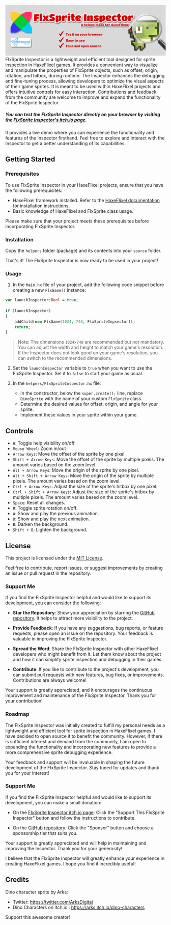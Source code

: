 

![banner](banner.png)FlxSprite Inspector is a lightweight and efficient tool designed for sprite inspection in HaxeFlixel games. It provides a convenient way to visualize and manipulate the properties of FlxSprite objects, such as offset, origin, rotation, and hitbox, during runtime. The Inspector enhances the debugging and fine-tuning process, allowing developers to optimize the visual aspects of their game sprites. It is meant to be used within HaxeFlixel projects and offers intuitive controls for easy interaction. Contributions and feedback from the community are welcome to improve and expand the functionality of the FlxSprite Inspector.

##### You can test the FlxSprite Inspector directly on your browser by visiting the [FlxSprite Inspector's itch.io page](https://harpwood.itch.io/flxsprite-inspector). 

It provides a live demo where you can experience the functionality and  features of the Inspector firsthand. Feel free to explore and interact  with the Inspector to get a better understanding of its capabilities. 

## Getting Started

### Prerequisites

To use FlxSprite Inspector in your HaxeFlixel projects, ensure that you have the following prerequisites:

- HaxeFlixel framework installed. Refer to the [HaxeFlixel documentation](https://haxeflixel.com/documentation/install-haxeflixel/) for installation instructions.
- Basic knowledge of HaxeFlixel and FlxSprite class usage.

Please make sure that your project meets these prerequisites before incorporating FlxSprite Inspector.

### Installation

Copy the `helpers` folder (package) and its contents into your `source` folder.

That's it! The FlxSprite Inspector is now ready to be used in your project!

### Usage

1. In the `Main.hx` file of your project, add the following code snippet before creating a new `FlxGame()` instance:

```haxe
var launchInspector:Bool = true;

if (launchInspector)
{
	addChild(new FlxGame(1024, 748, FlxSpriteInpsector));
	return;
}
```

> Note: The dimensions `1024x748` are recommended but not  mandatory. You can adjust the width and height to match your game's  resolution. If the Inspector does not look good on your game's  resolution, you can switch to the recommended dimensions.

2. Set the `launchInspector` variable to `true` when you want to use the FlxSprite Inspector. Set it to `false` to start your game as usual.

3. In the `helpers/FlxSpriteInspector.hx` file:

   - In the constructor, below the `super.create();` line, replace `DinoSprite` with the name of your custom `FlxSprite` class.
   - Determine the desired values for offset, origin, and angle for your sprite.
   - Implement these values in your sprite within your game.

## Controls

- `H`: Toggle help visibility on/off
- `Mouse Wheel`: Zoom in/out
- `Arrow Keys`: Move the offset of the sprite by one pixel
- `Shift + Arrow Keys`: Move the offset of the sprite by multiple pixels. The amount varies based on the zoom level.
- `Alt + Arrow Keys`: Move the origin of the sprite by one pixel.
- `Alt + Shift + Arrow Keys`: Move the origin of the sprite by multiple pixels. The amount varies based on the zoom level.
- `Ctrl + Arrow Keys`: Adjust the size of the sprite's hitbox by one pixel.
- `Ctrl + Shift + Arrow Keys`: Adjust the size of the sprite's hitbox by multiple pixels. The amount varies based on the zoom level.
- `Space`: Reset all changes.
- `R`: Toggle sprite rotation on/off.
- `A`: Show and play the previous animation.
- `D`: Show and play the next animation.
- `B`: Darken the background.
- `Shift + B`: Lighten the background.

## License

This project is licensed under the [MIT License](LICENSE.md).

Feel free to contribute, report issues, or suggest improvements by creating an issue or pull request in the repository.

### Support Me

If you find the FlxSprite Inspector helpful and would like to support its development, you can consider the following:

- **Star the Repository**: Show your appreciation by starring the [GitHub repository](https://github.com/harpwood/FlxSprite-Inspector). It helps to attract more visibility to the project.

- **Provide Feedback**: If you have any suggestions, bug reports, or feature requests, please open an issue on the repository. Your feedback is valuable in improving the FlxSprite Inspector.

- **Spread the Word**: Share the FlxSprite Inspector with other HaxeFlixel developers who might benefit from it. Let them know about the project and how it can simplify sprite inspection and debugging in their games.

- **Contribute**: If you like to contribute to the project's development, you can submit pull requests with new features, bug fixes, or improvements. Contributions are always welcome!

Your support is greatly appreciated, and it encourages the continuous improvement and maintenance of the FlxSprite Inspector. Thank you for your contribution!

### Roadmap

The FlxSprite Inspector was initially created to fulfill my personal needs as a lightweight and efficient tool for sprite inspection in HaxeFlixel games. I have decided to open source it to benefit the community. However, if there is sufficient interest and demand from the community, I am open to expanding the functionality and incorporating new features to provide a more comprehensive sprite debugging experience.

Your feedback and support will be invaluable in shaping the future development of the FlxSprite Inspector. Stay tuned for updates and thank you for your interest!

### Support Me

If you find the FlxSprite Inspector helpful and would like to support its development, you can make a small donation:

- On the [FlxSprite Inspector itch.io page](https://harpwood.itch.io/flxsprite-inspector): Click the "Support This FlxSprite Inspector" button and follow the instructions to contribute.

- On the [GitHub repository](https://github.com/harpwood/FlxSprite-Inspector): Click the "Sponsor" button and choose a sponsorship tier that suits you.

Your support is greatly appreciated and will help in maintaining and improving the Inspector. Thank you for your generosity!

I believe that the FlxSprite Inspector will greatly enhance your experience in creating HaxeFlixel games. I hope you find it incredibly useful!



## Credits

Dino character sprite by Arks:
 * Twitter: https://twitter.com/ArksDigital
 * Dino Characters on itch.io : https://arks.itch.io/dino-characters

Support this awesome creator! 
